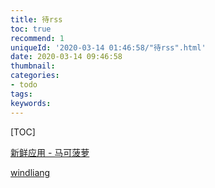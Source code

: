 ```yaml
---
title: 待rss
toc: true
recommend: 1
uniqueId: '2020-03-14 01:46:58/"待rss".html'
date: 2020-03-14 09:46:58
thumbnail:
categories:
- todo
tags:
keywords:
---
```


[TOC]

<!--more-->



[新鲜应用 - 马可菠萝](https://www.macbl.com/app/new?&page=1)



[windliang](https://windliang.cc/)


